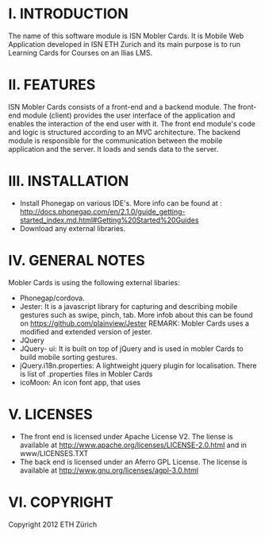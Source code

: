 I. INTRODUCTION 
===============

The name of this software module is ISN Mobler Cards. It is Mobile Web Application developed in ISN ETH Zurich and its main purpose is to run Learning Cards for Courses on an Ilias LMS. 


II. FEATURES
============

ISN Mobler Cards consists of a front-end and a backend module. The front-end module (client) provides the user interface of the application and enables the interaction of the end user with it.
The front end module's code and logic is structured according to an MVC architecture. The backend module is responsible for the communication between the mobile application and the server. 
It loads and sends data to the server.


III. INSTALLATION
=================

- Install Phonegap on various IDE's. More info can be found at : http://docs.phonegap.com/en/2.1.0/guide_getting-started_index.md.html#Getting%20Started%20Guides
- Download any external libraries.


IV. GENERAL NOTES
=================

Mobler Cards is using the following external libaries:

- Phonegap/cordova.
- Jester: It is a javascript library for capturing and describing mobile gestures such as swipe, pinch, tab. More infob about
          this can be found on https://github.com/plainview/Jester REMARK: Mobler Cards uses a modified  and extended version of jester.
- JQuery
- JQuery- ui: It is built on top of jQuery and is used in mobler Cards to build mobile sorting gestures.
- jQuery.i18n.properties: A lightweight jquery plugin for localisation. There is list of .properties files in Mobler Cards
- icoMoon: An icon font app, that uses



V. LICENSES
===========

- The front end is licensed under  Apache License V2. The liense is available at http://www.apache.org/licenses/LICENSE-2.0.html and in www/LICENSES.TXT
- The back end is licensed under an Aferro GPL License. The license is available at http://www.gnu.org/licenses/agpl-3.0.html

VI. COPYRIGHT
=============

Copyright 2012 ETH Zürich 

